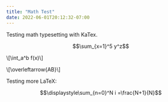 ```yaml
---
title: "Math Test"
date: 2022-06-01T20:12:32-07:00
---
```


Testing math typesetting with KaTex.

$$\sum_{x=1}^5 y^z$$

\\[\int_a^b f(x)\\]

\\[\overleftarrow{AB}\\]

Testing more LaTeX:

$$\displaystyle\sum_{n=0}^N i =\frac{N+1}{N}$$

